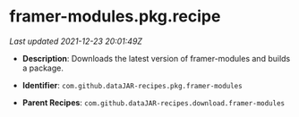 # framer-modules.pkg.recipe

_Last updated 2021-12-23 20:01:49Z_

- **Description**: Downloads the latest version of framer-modules and  builds a package.

- **Identifier**: `com.github.dataJAR-recipes.pkg.framer-modules`

- **Parent Recipes**: `com.github.dataJAR-recipes.download.framer-modules`
